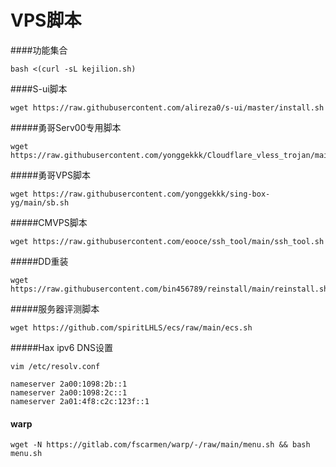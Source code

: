 # VPS脚本

####功能集合
```
bash <(curl -sL kejilion.sh)
```


####S-ui脚本

```
wget https://raw.githubusercontent.com/alireza0/s-ui/master/install.sh
```



#####勇哥Serv00专用脚本

```
wget https://raw.githubusercontent.com/yonggekkk/Cloudflare_vless_trojan/main/serv00.sh
```



#####勇哥VPS脚本

```
wget https://raw.githubusercontent.com/yonggekkk/sing-box-yg/main/sb.sh
```



#####CMVPS脚本

```
wget https://raw.githubusercontent.com/eooce/ssh_tool/main/ssh_tool.sh
```



#####DD重装

```
wget https://raw.githubusercontent.com/bin456789/reinstall/main/reinstall.sh
```



#####服务器评测脚本

```
wget https://github.com/spiritLHLS/ecs/raw/main/ecs.sh
```



#####Hax  ipv6 DNS设置

```
vim /etc/resolv.conf
```

```
nameserver 2a00:1098:2b::1
nameserver 2a00:1098:2c::1
nameserver 2a01:4f8:c2c:123f::1
```

#### warp

```
wget -N https://gitlab.com/fscarmen/warp/-/raw/main/menu.sh && bash menu.sh
```
